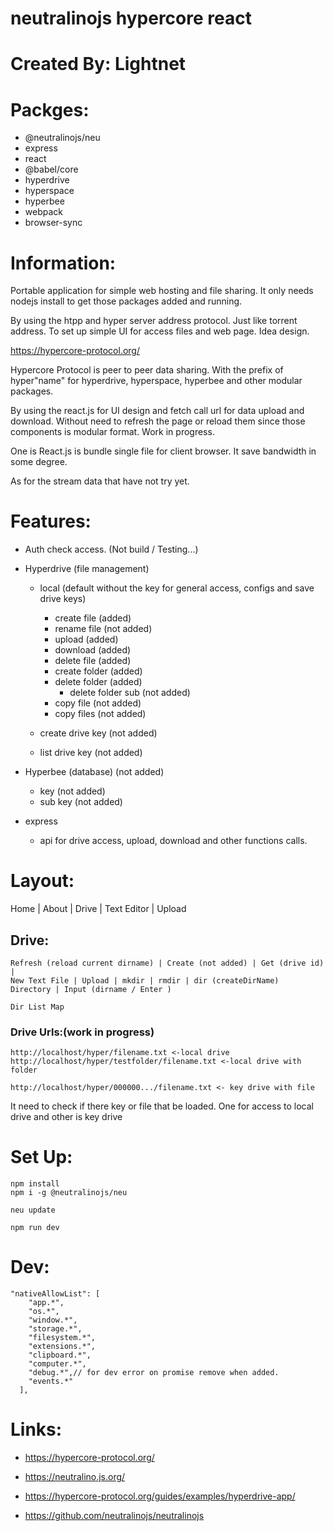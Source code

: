 # neutralinojs hypercore react

# Created By: Lightnet

# Packges:
- @neutralinojs/neu
- express
- react
- @babel/core
- hyperdrive
- hyperspace
- hyperbee
- webpack
- browser-sync

# Information:
  Portable application for simple web hosting and file sharing. It only needs nodejs install to get those packages added and running.

  By using the htpp and hyper server address protocol. Just like torrent address. To set up simple UI for access files and web page. Idea design.

  https://hypercore-protocol.org/

  Hypercore Protocol is peer to peer data sharing. With the prefix of hyper"name" for hyperdrive, hyperspace, hyperbee and other modular packages.

  By using the react.js for UI design and fetch call url for data upload and download. Without need to refresh the page or reload them since those components is modular format. Work in progress.

  One is React.js is bundle single file for client browser. It save bandwidth in some degree.

  As for the stream data that have not try yet.

# Features:
- Auth check access. (Not build / Testing...)

- Hyperdrive (file management)
  - local (default without the key for general access, configs and save drive keys)
    - create file (added)
    - rename file (not added)
    - upload (added)
    - download (added)
    - delete file (added)
    - create folder (added)
    - delete folder (added)
      - delete folder sub (not added)
    - copy file (not added)
    - copy files (not added)

  - create drive key (not added)
  - list drive key (not added)
- Hyperbee (database) (not added)
  - key (not added)
  - sub key (not added)

- express
  - api for drive access, upload, download and other functions calls.

# Layout:
Home | About | Drive | Text Editor | Upload


## Drive:

```
Refresh (reload current dirname) | Create (not added) | Get (drive id) |
New Text File | Upload | mkdir | rmdir | dir (createDirName)
Directory | Input (dirname / Enter )

Dir List Map

```

### Drive Urls:(work in progress)
```
http://localhost/hyper/filename.txt <-local drive
http://localhost/hyper/testfolder/filename.txt <-local drive with folder

http://localhost/hyper/000000.../filename.txt <- key drive with file
```
  It need to check if there key or file that be loaded. One for access to local drive and other is key drive



# Set Up:

```
npm install
npm i -g @neutralinojs/neu

neu update

npm run dev
```


# Dev:
```
"nativeAllowList": [
    "app.*",
    "os.*",
    "window.*",
    "storage.*",
    "filesystem.*",
    "extensions.*",
    "clipboard.*",
    "computer.*",
    "debug.*",// for dev error on promise remove when added.
    "events.*"
  ],
```

# Links:
- https://hypercore-protocol.org/
- https://neutralino.js.org/


- https://hypercore-protocol.org/guides/examples/hyperdrive-app/
- https://github.com/neutralinojs/neutralinojs

